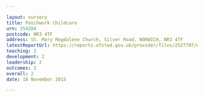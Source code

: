 ```yaml
---

layout: nursery
title: Patchwork Childcare
urn: 254284
postcode: NR3 4TF
address: St. Mary Magdalene Church, Silver Road, NORWICH, NR3 4TF
latestReportUrl: https://reports.ofsted.gov.uk/provider/files/2527797/urn/254284.pdf
teaching: 2
development: 2
leadership: 2
outcomes: 2
overall: 2
date: 18 November 2015

---
```

